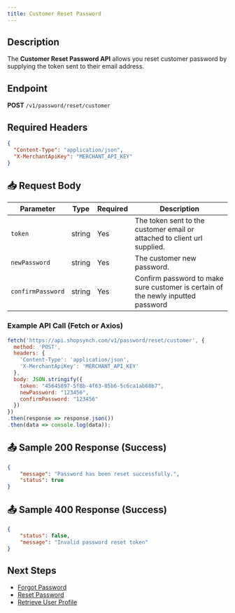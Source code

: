 ```yaml
---
title: Customer Reset Password 
---
```


##  Description
The **Customer Reset Password API** allows you reset customer password by supplying the token sent to their email address.

##  Endpoint
**POST** `/v1/password/reset/customer`

##  Required Headers
```json
{
  "Content-Type": "application/json",
  "X-MerchantApiKey": "MERCHANT_API_KEY"
}
```

## 📥 Request Body
| Parameter  | Type   | Required | Description |
|-----------|--------|----------|-------------|
| `token`   | string | Yes      | The token sent to the customer email or attached to client url supplied. |
| `newPassword`| string | Yes      | The customer new password. |
| `confirmPassword`| string | Yes      | Confirm password to make sure customer is certain of the newly inputted password |

### Example API Call (Fetch or Axios)
```javascript
fetch('https://api.shopsynch.com/v1/password/reset/customer', {
  method: 'POST',
  headers: {
    'Content-Type': 'application/json',
    'X-MerchantApiKey': 'MERCHANT_API_KEY'
  },
  body: JSON.stringify({
    token: "45645897-5f8b-4f63-85b6-5c6ca1ab68b7",
    newPassword: "123456",
    confirmPassword: "123456"
  })
})
.then(response => response.json())
.then(data => console.log(data));
```

## 📤 Sample 200 Response (Success)
```json
{
    "message": "Password has been reset successfully.",
    "status": true
}
```


## 📤 Sample 400 Response (Success)
```json
{
    "status": false,
    "message": "Invalid password reset token"
}
```


##  Next Steps
- [Forgot Password](./forgot-password.md)
- [Reset Password](./reset-password.md)
- [Retrieve User Profile](./user-profile.md)